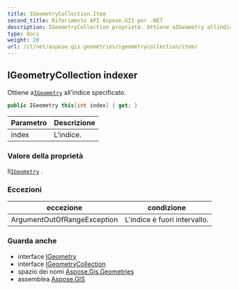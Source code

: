 ```yaml
---
title: IGeometryCollection.Item
second_title: Riferimento API Aspose.GIS per .NET
description: IGeometryCollection proprietà. Ottiene aIGeometry allindice specificato.
type: docs
weight: 20
url: /it/net/aspose.gis.geometries/igeometrycollection/item/
---
```

## IGeometryCollection indexer

Ottiene a[`IGeometry`](../../igeometry/) all'indice specificato.

```csharp
public IGeometry this[int index] { get; }
```

| Parametro | Descrizione |
| --- | --- |
| index | L'indice. |

### Valore della proprietà

Il[`IGeometry`](../../igeometry/) .

### Eccezioni

| eccezione | condizione |
| --- | --- |
| ArgumentOutOfRangeException | L'indice è fuori intervallo. |

### Guarda anche

* interface [IGeometry](../../igeometry/)
* interface [IGeometryCollection](../)
* spazio dei nomi [Aspose.Gis.Geometries](../../igeometrycollection/)
* assemblea [Aspose.GIS](../../../)


